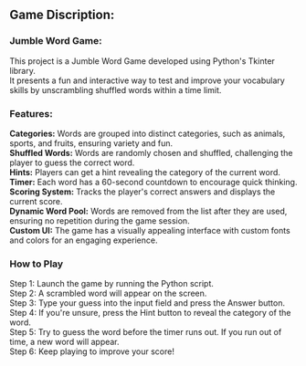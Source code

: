 <h2>Game Discription:</h2>

<h3><b>Jumble Word Game:</h3></b>
This project is a Jumble Word Game developed using Python's Tkinter library. <br> It presents a fun and interactive way to test and improve your vocabulary skills by unscrambling shuffled words within a time limit.

<h3><b>Features:</h3></b>
<b>Categories:</b> Words are grouped into distinct categories, such as animals, sports, and fruits, ensuring variety and fun.<br>
<b>Shuffled Words:</b>  Words are randomly chosen and shuffled, challenging the player to guess the correct word.<br>
<b>Hints:</b> Players can get a hint revealing the category of the current word.<br>
<b>Timer:</b> Each word has a 60-second countdown to encourage quick thinking.<br>
<b>Scoring System:</b> Tracks the player's correct answers and displays the current score.<br>
<b>Dynamic Word Pool:</b> Words are removed from the list after they are used, ensuring no repetition during the game session.<br>
<b>Custom UI:</b> The game has a visually appealing interface with custom fonts and colors for an engaging experience.<br>

<h3><b>How to Play</h3></b>
Step 1: Launch the game by running the Python script.<br>
Step 2: A scrambled word will appear on the screen.<br>
Step 3: Type your guess into the input field and press the Answer button.<br>
Step 4: If you're unsure, press the Hint button to reveal the category of the word.<br>
Step 5: Try to guess the word before the timer runs out. If you run out of time, a new word will appear.<br>
Step 6: Keep playing to improve your score!
